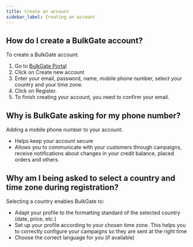 ```yaml
---
title: Create an account
sidebar_label: Creating an account
---
```


## How do I create a BulkGate account?
To create a BulkGate account:
1.	Go to [BulkGate Portal](https://portal.bulkgate.com/sign/up)
2.	Click on Create new account
3.	Enter your email, password, name, mobile phone number, select your country and your time zone.
4.	Click on Register.
5.	To finish creating your account, you need to confirm your email.

## Why is BulkGate asking for my phone number?
Adding a mobile phone number to your account:
-	Helps keep your account secure
-	Allows you to communicate with your customers through campaigns, receive notifications about changes in your credit balance, placed orders and others.

## Why am I being asked to select a country and time zone during registration?
Selecting a country enables BulkGate to:
-	Adapt your profile to the formatting standard of the selected country (date, price, etc.)
-	Set up your profile according to your chosen time zone. This helps you to correctly configure your campaigns so they are sent at the right time
-	Choose the correct language for you (if available)
